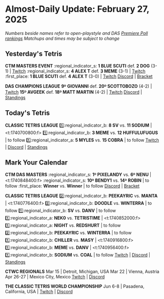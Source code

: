 # Almost-Daily Update: February 27, 2025
*Numbers beside names refer to open-playstyle and DAS [Premiere Poll rankings](https://docs.google.com/document/d/1ddYqLQp5AIR3b6RwN9SxUg1Qr8MOmR-SgrhLkjXcQxY/edit?tab=t.0)*
*Matchups and times may be subject to change*

## Yesterday's Tetris
**CTM MASTERS EVENT**
:regional_indicator_s:  **1 BLUE SCUTI** def. **2 DOG** (3-1)  |  [Twitch](https://www.twitch.tv/videos/2392083150?t=00h28m31s)
:regional_indicator_s:  **4 ALEX T** def. **3 MEME** (3-1)  |  [Twitch](https://www.twitch.tv/videos/2392083150?t=01h16m31s)
:first_place:  **1 BLUE SCUTI** def. **4 ALEX T** (3-0)  |  [Twitch](https://www.twitch.tv/videos/2392083150?t=02h03m24s)
[Discord](https://go.ctm.gg/event/ctm-february-2025/masters-event/)  |  [Bracket](https://go.ctm.gg/event/ctm-february-2025/masters-event/)

**DAS CHAMPIONS LEAGUE**
**9ᴰ GIOVANNI** def. **20ᴰ SCOTTOBOZO** (4-2)  |  [Twitch](https://www.twitch.tv/videos/2391953047?t=00h02m18s)
**15ᴰ AVGEEK** def. **18ᴰ MATT MARTIN** (4-2)  |  [Twitch](https://www.twitch.tv/videos/2391953047?t=01h03m25s)
[Discord](https://tinyurl.com/dcltetris)  |  [Standings](https://docs.google.com/spreadsheets/d/1nEN0MAbueG36UDkpfUsPZEmAMuKif6IcLAmJ8iZhCe8/edit?gid=810776162#gid=810776162)

## Today's Tetris
**CLASSIC TETRIS LEAGUE**
:one::regional_indicator_b:  **8 SV** vs. **11 SODIUM**  |  <t:1740700800:f>
:one::regional_indicator_b:  **3 MEME** vs. **12 HUFFULUFUGUS**  |  to follow
:one::regional_indicator_a:  **5 MYLES** vs. **15 COBRA**  |  to follow
[Twitch](https://twitch.tv/classictetrisleague)  |  [Discord](https://tinyurl.com/classictetrisleague)  |  [Standings](https://ctlscoreboard.herokuapp.com)

## Mark Your Calendar
**CTM DAS MASTERS**
:regional_indicator_s:  **1ᴰ PIXELANDY** vs. **6ᴰ NENU**  |  <t:1740848400:f>
:regional_indicator_s:  **10ᴰ BENDY1** vs. **14ᴰ ROBIN**  |  to follow
:first_place:  **Winner** vs. **Winner**  |  to follow
[Discord](https://go.ctm.gg/discord)  |  [Bracket](https://go.ctm.gg/event/ctm-das-masters-february-2025/das-masters/)

**CLASSIC TETRIS LEAGUE**
:two::regional_indicator_b:  **PEEKAYRIC** vs. **MANTA**  |  <t:1740776400:f>
:two::regional_indicator_b:  **DOODLE** vs. **WINTERRA**  |  to follow
:one::regional_indicator_b:  **SV** vs. **DANV**  |  to follow
:one::regional_indicator_a:  **NEK0** vs. **TETRISTIME**  |  <t:1740852000:f>
:one::regional_indicator_a:  **NIGHT** vs. **REDSHURT**  |  to follow
:two::regional_indicator_b:  **PEEKAYRIC** vs. **WINTERRA**  |  to follow
:one::regional_indicator_b:  **CHILLER** vs. **MASY**  |  <t:1740916800:f>
:one::regional_indicator_b:  **MEME** vs. **DANV**  |  <t:1740956400:f>
:one::regional_indicator_b:  **SODIUM** vs. **COAL**  |  to follow
[Twitch](https://twitch.tv/classictetrisleague)  |  [Discord](https://tinyurl.com/classictetrisleague)  |  [Standings](https://ctlscoreboard.herokuapp.com)

**CTWC REGIONALS**
Mar 15  |  Detroit, Michigan, USA
Mar 22  |  Vienna, Austria
Apr 26-27  |  Mexico City, Mexico
[Twitch](https://www.twitch.tv/classictetris)  |  [Discord](https://tinyurl.com/ctwcdiscord)

**THE CLASSIC TETRIS WORLD CHAMPIONSHIP**
Jun 6-8  |  Pasadena, California, USA  |  [Twitch](https://www.twitch.tv/classictetris)  |  [Discord](https://tinyurl.com/ctwcdiscord)